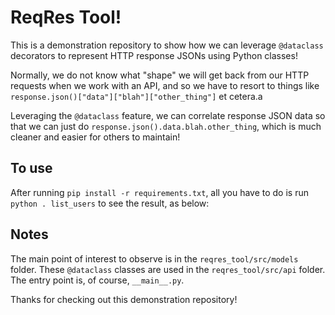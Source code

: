 # ReqRes Tool!

This is a demonstration repository to show how we can leverage `@dataclass` decorators to represent HTTP response JSONs using Python classes!

Normally, we do not know what "shape" we will get back from our HTTP requests when we work with an API, and so we have to resort to things like `response.json()["data"]["blah"]["other_thing"]` et cetera.a

Leveraging the `@dataclass` feature, we can correlate response JSON data so that we can just do `response.json().data.blah.other_thing`, which is much cleaner and easier for others to maintain!

## To use

After running `pip install -r requirements.txt`, all you have to do is run `python . list_users` to see the result, as below:

## Notes

The main point of interest to observe is in the `reqres_tool/src/models` folder. These `@dataclass` classes are used in the `reqres_tool/src/api` folder. The entry point is, of course, `__main__.py`.

Thanks for checking out this demonstration repository!